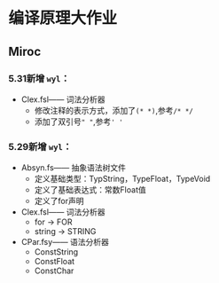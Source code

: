 # 编译原理大作业
## Miroc

### 5.31新增 `wyl`：

* Clex.fsl—— 词法分析器
    * 修改注释的表示方式，添加了`(* *)`,参考`/* */`
    * 添加了双引号`" "`,参考`' '`




### 5.29新增 `wyl`：
* Absyn.fs—— 抽象语法树文件
    * 定义基础类型：TypString，TypeFloat，TypeVoid
    * 定义了基础表达式：常数Float值
    * 定义了for声明
* Clex.fsl—— 词法分析器
    * for -> FOR 
    * string -> STRING 
* CPar.fsy—— 语法分析器
    * ConstString
    * ConstFloat
    * ConstChar 


